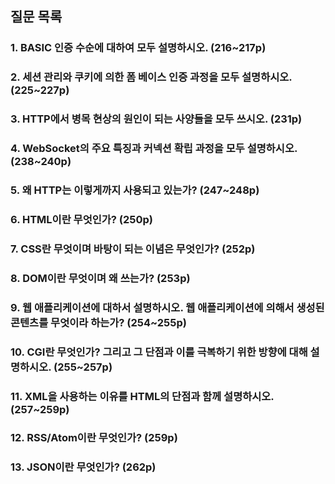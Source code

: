 ## 질문 목록

### 1. BASIC 인증 수순에 대하여 모두 설명하시오. (216~217p)

### 2. 세션 관리와 쿠키에 의한 폼 베이스 인증 과정을 모두 설명하시오. (225~227p)

### 3. HTTP에서 병목 현상의 원인이 되는 사양들을 모두 쓰시오. (231p)

### 4. WebSocket의 주요 특징과 커넥션 확립 과정을 모두 설명하시오. (238~240p)

### 5. 왜 HTTP는 이렇게까지 사용되고 있는가? (247~248p)

### 6. HTML이란 무엇인가? (250p)

### 7. CSS란 무엇이며 바탕이 되는 이념은 무엇인가? (252p)

### 8. DOM이란 무엇이며 왜 쓰는가? (253p)

### 9. 웹 애플리케이션에 대하서 설명하시오. 웹 애플리케이션에 의해서 생성된 콘텐츠를 무엇이라 하는가? (254~255p)

### 10. CGI란 무엇인가? 그리고 그 단점과 이를 극복하기 위한 방향에 대해 설명하시오. (255~257p)

### 11. XML을 사용하는 이유를 HTML의 단점과 함께 설명하시오. (257~259p)

### 12. RSS/Atom이란 무엇인가? (259p)

### 13. JSON이란 무엇인가? (262p)

